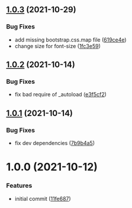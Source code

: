 ## [1.0.3](https://github.com/CESNET/simplesamlphp-module-attribute_check/compare/v1.0.2...v1.0.3) (2021-10-29)


### Bug Fixes

* add missing bootstrap.css.map file ([619ce4e](https://github.com/CESNET/simplesamlphp-module-attribute_check/commit/619ce4e55a49349f5a19fd0c1bca0c31f6796db8))
* change size for font-size ([1fc3e59](https://github.com/CESNET/simplesamlphp-module-attribute_check/commit/1fc3e590ca53347b8f9aa4a49c05d6e827bf6489))

## [1.0.2](https://github.com/CESNET/simplesamlphp-module-attribute_check/compare/v1.0.1...v1.0.2) (2021-10-14)


### Bug Fixes

* fix bad require of _autoload ([e3f5cf2](https://github.com/CESNET/simplesamlphp-module-attribute_check/commit/e3f5cf20bea02b065ecb2002db1344cb508e3ce8))

## [1.0.1](https://github.com/CESNET/simplesamlphp-module-attribute_check/compare/v1.0.0...v1.0.1) (2021-10-14)


### Bug Fixes

* fix dev dependencies ([7b9b4a5](https://github.com/CESNET/simplesamlphp-module-attribute_check/commit/7b9b4a53c630b3b77094253ce0ca6c666d57015d))

# 1.0.0 (2021-10-12)


### Features

* initial commit ([11fe687](https://github.com/CESNET/simplesamlphp-module-attribute_check/commit/11fe687266836f07ac567737cbda083b1f015797))
